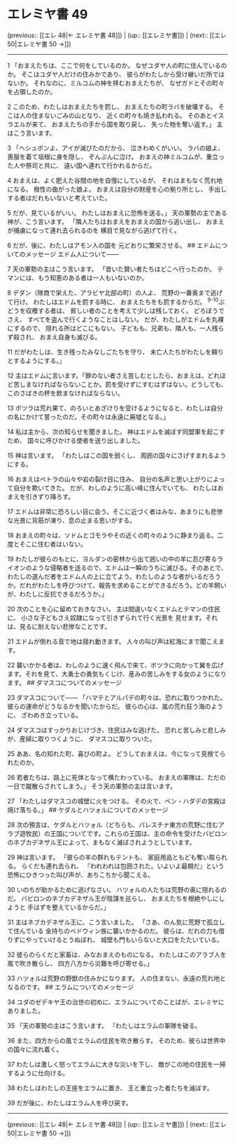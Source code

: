 # エレミヤ書 49

(previous:: [[エレ 48|← エレミヤ書 48]]) | (up:: [[エレミヤ書]]) | (next:: [[エレ 50|エレミヤ書 50 →]])

***


1 「おまえたちは、ここで何をしているのか。 なぜユダヤ人の町に住んでいるのか。 そこはユダヤ人だけの住みかであり、 彼らがわたしから受け継いだ所ではないか。 それなのに、ミルコムの神を拝むおまえたちが、 なぜガドとその町々を占領したのか。 

2 このため、わたしはおまえたちを罰し、 おまえたちの町ラバを破壊する。 そこは人の住まないごみの山となり、 近くの町々も焼き払われる。 そのあとイスラエルが来て、 おまえたちの手から国を取り戻し、 失った物を奪い返す。」 主はこう言います。 

3 「ヘシュボンよ、アイが滅びたのだから、 泣きわめくがいい。 ラバの娘よ、喪服を着て垣根に身を隠し、 ぞんぶんに泣け。 おまえの神ミルコムが、重立った人や祭司と共に、 遠い国へ連れて行かれるからだ。 

4 おまえは、よく肥えた谷間の地を自慢にしているが、 それはまもなく荒れ地になる。 根性の曲がった娘よ。 おまえは自分の財産を心の拠り所とし、 手出しする者はだれもいないと考えていた。 

5 だが、見ているがいい。 わたしはおまえに恐怖を送る。」 天の軍勢の主である神が、こう言います。 「隣人たちはおまえをおまえの国から追い出し、 おまえが捕虜になって連れ去られるのを 横目で見ながら逃げて行く。 

6 だが、後に、わたしはアモン人の国を 元どおりに繁栄させる。 ## エドムについてのメッセージ エドム人について―― 

7 天の軍勢の主はこう言います。 「昔いた賢い者たちはどこへ行ったのか。 テマンには、もう知恵のある者は一人もいないのか。 

8 デダン（隊商で栄えた、アラビヤ北部の町）の人よ、 荒野の一番奥まで逃げて行け。 わたしはエドムを罰する時に、 おまえたちをも罰するからだ。 <sup class="versenum">9-10</sup>ぶどうを収穫する者は、 貧しい者のことを考えて少しは残しておく。 どろぼうでさえ、 すべてを盗んで行くようなことはしない。 だが、わたしがエドムを丸裸にするので、 隠れる所はどこにもない。 子どもも、兄弟も、隣人も、一人残らず殺され、 おまえ自身も滅びる。 

11 だがわたしは、生き残ったみなしごたちを守り、 未亡人たちがわたしを頼りとするようにする。」 

12 主はエドムに言います。「罪のない者さえ苦しむとしたら、おまえは、どれほど苦しまなければならないことか。罰を受けずにすむはずはない。どうしても、このさばきの杯を飲まなければならない。 

13 ボツラは荒れ果て、のろいとあざけりを受けるようになると、わたしは自分の名にかけて誓ったのだ。その町々は永遠に廃墟となる。」 

14 私は主から、次の知らせを聞きました。 神はエドムを滅ぼす同盟軍を起こすため、 国々に呼びかける使者を送り出しました。 

15 神は言います。 「わたしはこの国を弱くし、 周囲の国々にさげすまれるようにする。 

16 おまえはペトラの山々や岩の裂け目に住み、 自分の名声と思い上がりによって自分を欺いてきた。 だが、わしのように高い峰に住んでいても、 わたしはおまえを引きずり降ろす。 

17 エドムは非常に恐ろしい目に会う。そこに近づく者はみな、あまりにも悲惨な光景に背筋が凍り、息の止まる思いがする。 

18 おまえの町々は、ソドムとゴモラやその近くの町々のように静まり返る。二度とそこに住む者はいない。 

19 わたしが彼らのもとに、ヨルダンの密林から出て囲いの中の羊に忍び寄るライオンのような侵略者を送るので、エドムは一瞬のうちに滅びる。そのあとで、わたしの選んだ者をエドム人の上に立てよう。わたしのような者がいるだろうか。だれがわたしを呼びつけて、報告を求めることができるだろう。どの羊飼いが、わたしに反抗できるだろうか。」 

20 次のことを心に留めておきなさい。 主は間違いなくエドムとテマンの住民に、 小さな子どもさえ奴隷になって引きずられて行く光景を 見せます。それは、見るに耐えない悲惨なことです。 

21 エドムが倒れる音で地は揺れ動きます。 人々の叫び声は紅海にまで聞こえます。 

22 襲いかかる者は、わしのように速く飛んで来て、ボツラに向かって翼を広げます。それを見て、大勇士の勇気もくじけ、産みの苦しみをする女のようになります。 ## ダマスコについてのメッセージ 

23 ダマスコについて―― 「ハマテとアルパデの町々は、恐れに取りつかれた。 彼らの運命がどうなるかを聞いたからだ。 彼らの心は、嵐の荒れ狂う海のように、 ざわめき立っている。 

24 ダマスコはすっかりおじけづき、住民はみな逃げた。 恐れと苦しみと悲しみが、産婦に取りつくように、 ダマスコに取りついた。 

25 ああ、名の知れた町、喜びの町よ。 どうしておまえは、今になって見捨てられたのか。 

26 若者たちは、路上に死体となって横たわっている。 おまえの軍隊は、ただの一日で蹴散らされてしまう。」 そう天の軍勢の主は言います。 

27 「わたしはダマスコの城壁に火をつける。 その火で、ベン・ハダデの宮殿は焼け落ちる。」 ## ケダルとハツォルについてのメッセージ 

28 次の預言は、ケダルとハツォル（どちらも、パレスチナ東方の荒野に住むアラブ遊牧民）の王国についてです。これらの王国は、主の命令を受けたバビロンのネブカデネザル王によって、まもなく滅ぼされようとしています。 

29 神は言います。 「彼らの羊の群れもテントも、 家庭用品ともども奪い取られる。 らくだも連れ去られ、 『われわれは包囲された。いよいよ最期だ』という 恐怖にひきつった叫び声が、あちこちから聞こえる。 

30 いのちが助かるために逃げなさい。 ハツォルの人たちは荒野の奥に隠れるのだ。 バビロンのネブカデネザル王が陰謀を巡らし、 おまえたちを根絶やしにしようと 手はずを整えているからだ。」 

31 主はネブカデネザル王に、こう言いました。 「さあ、のん気に荒野で孤立して住んでいる 金持ちのベドウィン族に襲いかかるのだ。 彼らは、だれの力も借りずにやっていけるとうぬぼれ、 城壁も門もいらないと大口をたたいている。 

32 彼らのらくだと家畜は、みなおまえのものになる。 わたしはこのアラブ人を風で吹き散らし、 四方八方から災難を呼び寄せる。」 

33 ハツォルは荒野の野獣の住みかになります。 人の住まない、永遠の荒れ地となるのです。 ## エラムについてのメッセージ 

34 ユダのゼデキヤ王の治世の初めに、エラムについてのことばが、エレミヤにありました。 

35 「天の軍勢の主はこう言います。 『わたしはエラムの軍隊を破る。 

36 また、四方からの風でエラムの住民を吹き散らす。 そのため、彼らは世界中の国々に流れ着く。 

37 わたしは激しく怒ってエラムに大きな災いを下し、 敵がこの地の住民を一掃するように仕向ける。 

38 わたしはわたしの王座をエラムに置き、 王と重立った者たちを滅ぼす。 

39 だが後に、わたしはエラム人を呼び戻す。

***

(previous:: [[エレ 48|← エレミヤ書 48]]) | (up:: [[エレミヤ書]]) | (next:: [[エレ 50|エレミヤ書 50 →]])

